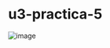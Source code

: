 # u3-practica-5
![image](https://github.com/Eliseo-rodriguez-gamez/u3-practica-5/assets/148777336/9a589ae2-4591-4651-ac80-7a70119022a9)
